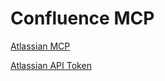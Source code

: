 # Confluence MCP


[Atlassian MCP](https://github.com/sooperset/mcp-atlassian)

[Atlassian API Token](https://id.atlassian.com/manage-profile/security/api-tokens)
